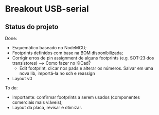 # Breakout USB-serial

## Status do projeto

Done:
* Esquemático baseado no NodeMCU;
* Footprints definidos com base na BOM disponibilizada;
* Corrigir erros de pin assignment de alguns footprints (e.g. SOT-23 dos transistores) --> Como fazer no KiCad?
	* Edit footprint, clicar nos pads e alterar os números. Salvar em uma nova lib, importá-la no sch e reassign
* Layout v0

To do:
* Importante: confirmar footprints a serem usados (componentes comerciais mais viáveis);
* Layout da placa, revisar e otimizar.
